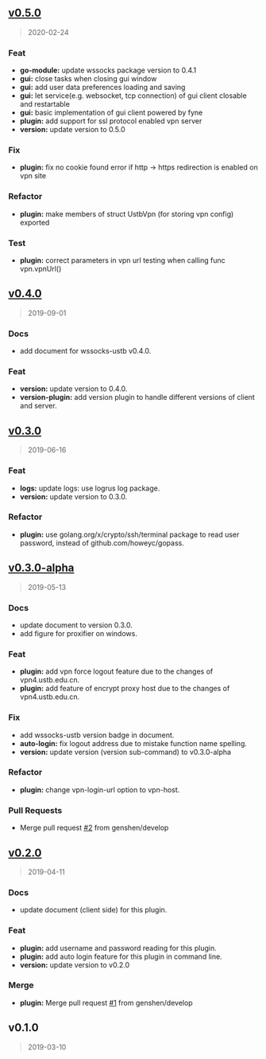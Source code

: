 
<a name="v0.5.0"></a>
## [v0.5.0](https://github.com/genshen/wssocks-plugin-ustb/compare/v0.4.0...v0.5.0)

> 2020-02-24

### Feat

* **go-module:** update wssocks package version to 0.4.1
* **gui:** close tasks when closing gui window
* **gui:** add user data preferences loading and saving
* **gui:** let service(e.g. websocket, tcp connection) of gui client closable and restartable
* **gui:** basic implementation of gui client powered by fyne
* **plugin:** add support for ssl protocol enabled vpn server
* **version:** update version to 0.5.0

### Fix

* **plugin:** fix no cookie found error if http -> https redirection is enabled on vpn site

### Refactor

* **plugin:** make members of struct UstbVpn (for storing vpn config) exported

### Test

* **plugin:** correct parameters in vpn url testing when calling func vpn.vpnUrl()


<a name="v0.4.0"></a>
## [v0.4.0](https://github.com/genshen/wssocks-plugin-ustb/compare/v0.3.0...v0.4.0)

> 2019-09-01

### Docs

* add document for wssocks-ustb v0.4.0.

### Feat

* **version:** update version to 0.4.0.
* **version-plugin:** add version plugin to handle different versions of client and server.


<a name="v0.3.0"></a>
## [v0.3.0](https://github.com/genshen/wssocks-plugin-ustb/compare/v0.3.0-alpha...v0.3.0)

> 2019-06-16

### Feat

* **logs:** update logs: use logrus log package.
* **version:** update version to 0.3.0.

### Refactor

* **plugin:** use golang.org/x/crypto/ssh/terminal package to read user password, instead of github.com/howeyc/gopass.


<a name="v0.3.0-alpha"></a>
## [v0.3.0-alpha](https://github.com/genshen/wssocks-plugin-ustb/compare/v0.2.0...v0.3.0-alpha)

> 2019-05-13

### Docs

* update document to version 0.3.0.
* add figure for proxifier on windows.

### Feat

* **plugin:** add vpn force logout feature due to the changes of vpn4.ustb.edu.cn.
* **plugin:** add feature of encrypt proxy host due to the changes of vpn4.ustb.edu.cn.

### Fix

* add wssocks-ustb version badge in document.
* **auto-login:** fix logout address due to mistake function name spelling.
* **version:** update version (version sub-command) to v0.3.0-alpha

### Refactor

* **plugin:** change vpn-login-url option to vpn-host.

### Pull Requests

* Merge pull request [#2](https://github.com/genshen/wssocks-plugin-ustb/issues/2) from genshen/develop


<a name="v0.2.0"></a>
## [v0.2.0](https://github.com/genshen/wssocks-plugin-ustb/compare/v0.1.0...v0.2.0)

> 2019-04-11

### Docs

* update document (client side) for this plugin.

### Feat

* **plugin:** add username and password reading for this plugin.
* **plugin:** add auto login feature for this plugin in command line.
* **version:** update version to v0.2.0

### Merge

* **plugin:** Merge pull request [#1](https://github.com/genshen/wssocks-plugin-ustb/issues/1) from genshen/develop


<a name="v0.1.0"></a>
## v0.1.0

> 2019-03-10

